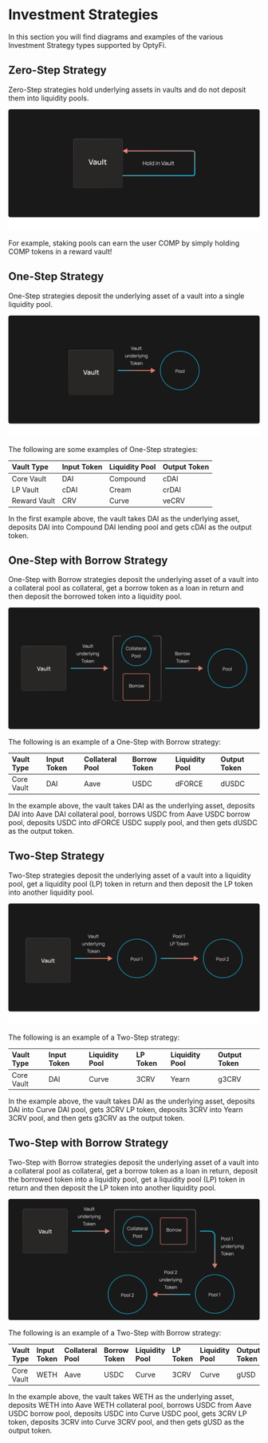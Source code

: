 # Investment Strategies

In this section you will find diagrams and examples of the various Investment Strategy types supported by OptyFi.

## Zero-Step Strategy

Zero-Step strategies hold underlying assets in vaults and do not deposit them into liquidity pools.

![A Zero-Step Strategy.](../../../.gitbook/assets/zero-step-strategy-1.svg)

For example, staking pools can earn the user COMP by simply holding COMP tokens in a reward vault!

## One-Step Strategy

One-Step strategies deposit the underlying asset of a vault into a single liquidity pool.

![A One-Step Strategy.](../../../.gitbook/assets/one-step-strategy-1.svg)

The following are some examples of One-Step strategies:

| **Vault Type** | **Input Token** | **Liquidity Pool** | **Output Token** |
| :--- | :--- | :--- | :--- |
| Core Vault | DAI | Compound | cDAI |
| LP Vault | cDAI | Cream | crDAI |
| Reward Vault | CRV | Curve | veCRV |

In the first example above, the vault takes DAI as the underlying asset, deposits DAI into Compound DAI lending pool and gets cDAI as the output token.

## One-Step with Borrow Strategy

One-Step with Borrow strategies deposit the underlying asset of a vault into a collateral pool as collateral, get a borrow token as a loan in return and then deposit the borrowed token into a liquidity pool.

![A One-Step with Borrow Strategy.](../../../.gitbook/assets/one-step-strategy-with-borrow-1.svg)

The following is an example of a One-Step with Borrow strategy:

| **Vault Type** | **Input Token** | **Collateral Pool** | **Borrow Token** | **Liquidity Pool** | **Output Token** |
| :--- | :--- | :--- | :--- | :--- | :--- |
| Core Vault | DAI | Aave | USDC | dFORCE | dUSDC |

In the example above, the vault takes DAI as the underlying asset, deposits DAI into Aave DAI collateral pool, borrows USDC from Aave USDC borrow pool, deposits USDC into dFORCE USDC supply pool, and then gets dUSDC as the output token.

## Two-Step Strategy

Two-Step strategies deposit the underlying asset of a vault into a liquidity pool, get a liquidity pool \(LP\) token in return and then deposit the LP token into another liquidity pool.

![A Two-Step Strategy.](../../../.gitbook/assets/two-step-strategy-1.svg)

The following is an example of a Two-Step strategy:

| Vault Type | Input Token | Liquidity Pool | LP Token | Liquidity Pool | Output Token |
| :--- | :--- | :--- | :--- | :--- | :--- |
| Core Vault | DAI | Curve | 3CRV | Yearn | g3CRV |

In the example above, the vault takes DAI as the underlying asset, deposits DAI into Curve DAI pool, gets 3CRV LP token, deposits 3CRV into Yearn 3CRV pool, and then gets g3CRV as the output token.

## Two-Step with Borrow Strategy

Two-Step with Borrow strategies deposit the underlying asset of a vault into a collateral pool as collateral, get a borrow token as a loan in return, deposit the borrowed token into a liquidity pool, get a liquidity pool \(LP\) token in return and then deposit the LP token into another liquidity pool.

![A Two-Step with Borrow Strategy.](../../../.gitbook/assets/two-step-strategy-with-borrow-1.svg)

The following is an example of a Two-Step with Borrow strategy:

| **Vault Type** | **Input Token** | **Collateral Pool** | **Borrow Token** | **Liquidity Pool** | **LP Token** | **Liquidity Pool** | **Output Token** |
| :--- | :--- | :--- | :--- | :--- | :--- | :--- | :--- |
| Core Vault | WETH | Aave | USDC | Curve | 3CRV | Curve | gUSD |

In the example above, the vault takes WETH as the underlying asset, deposits WETH into Aave WETH collateral pool, borrows USDC from Aave USDC borrow pool, deposits USDC into Curve USDC pool, gets 3CRV LP token, deposits 3CRV into Curve 3CRV pool, and then gets gUSD as the output token.
